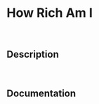 <div id="header">
  <h1 color="#D56078">How Rich Am I</h1>
  <br>
  <h2 color="#1a5276">Description</h2>
  <br>
  <h2 color="#1a5276">Documentation</h2>
</div>
